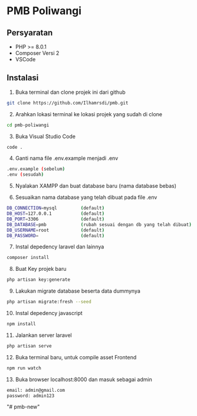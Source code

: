 # PMB Poliwangi

## Persyaratan

-   PHP >= 8.0.1
-   Composer Versi 2
-   VSCode

## Instalasi

1. Buka terminal dan clone projek ini dari github

```bash
git clone https://github.com/Ilhamrsdi/pmb.git
```

2. Arahkan lokasi terminal ke lokasi projek yang sudah di clone

```bash
cd pmb-poliwangi
```

3. Buka Visual Studio Code

```bash
code .
```

4. Ganti nama file .env.example menjadi .env

```bash
.env.example (sebelum)
.env (sesudah)
```

5. Nyalakan XAMPP dan buat database baru (nama database bebas)

6. Sesuaikan nama database yang telah dibuat pada file .env

```bash
DB_CONNECTION=mysql         (default)
DB_HOST=127.0.0.1           (default)
DB_PORT=3306                (default)
DB_DATABASE=pmb             (rubah sesuai dengan db yang telah dibuat)
DB_USERNAME=root            (default)
DB_PASSWORD=                (default)
```

7. Instal depedency laravel dan lainnya

```bash
composer install
```

8. Buat Key projek baru

```bash
php artisan key:generate
```

9.  Lakukan migrate database beserta data dummynya

```bash
php artisan migrate:fresh --seed
```

10. Instal depedency javascript

```bash
npm install
```

11. Jalankan server laravel

```bash
php artisan serve
```

12. Buka terminal baru, untuk compile asset Frontend

```bash
npm run watch
```

13. Buka browser localhost:8000 dan masuk sebagai admin

```bash
email: admin@gmail.com
password: admin123
```
"# pmb-new" 
